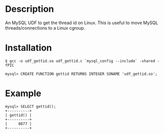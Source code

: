 Description
===========
An MySQL UDF to get the thread id on Linux. This is useful to move MySQL threads/connections to a Linux cgroup.

Installation
============

    $ gcc -o udf_gettid.so udf_gettid.c `mysql_config --include` -shared -fPIC

    mysql> CREATE FUNCTION gettid RETURNS INTEGER SONAME 'udf_gettid.so';

Example
=======

    mysql> SELECT gettid();
    +----------+
    | gettid() |
    +----------+
    |     8877 |
    +----------+
